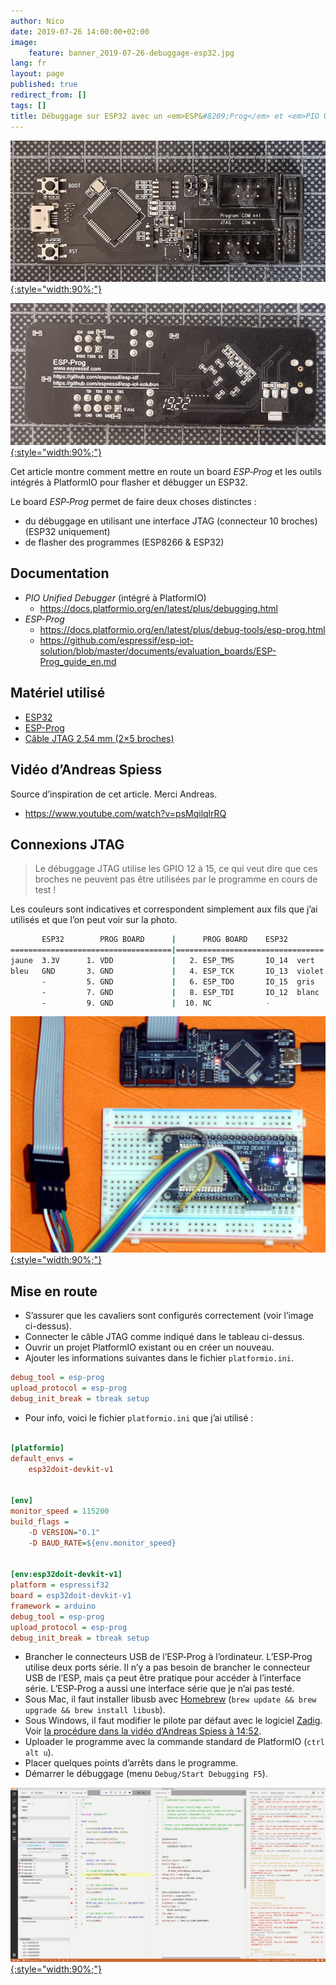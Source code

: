 ```yaml
---
author: Nico
date: 2019-07-26 14:00:00+02:00
image:
    feature: banner_2019-07-26-debuggage-esp32.jpg
lang: fr
layout: page
published: true
redirect_from: []
tags: []
title: Débuggage sur ESP32 avec un <em>ESP&#8209;Prog</em> et <em>PIO Unified Debugger</em>
---
```


[![ESP-Prog — ouilogique.com][img_3]{:style="width:90%;"}][img_3]

[img_3]: ../../files/2019-07-26-debuggage-esp32/images/esp-prog-board-close-up-lowres.jpg

[![ESP-Prog back — ouilogique.com][img_4]{:style="width:90%;"}][img_4]

[img_4]: ../../files/2019-07-26-debuggage-esp32/images/esp-prog-board-close-up-back-lowres.jpg

Cet article montre comment mettre en route un board _ESP&#8209;Prog_ et les outils intégrés à PlatformIO pour flasher et débugger un ESP32.

Le board _ESP&#8209;Prog_ permet de faire deux choses distinctes :

-   du débuggage en utilisant une interface JTAG (connecteur 10 broches) (ESP32 uniquement)
-   de flasher des programmes (ESP8266 & ESP32)

## Documentation

-   _PIO Unified Debugger_ (intégré à PlatformIO)
    -   <https://docs.platformio.org/en/latest/plus/debugging.html>
-   _ESP-Prog_
    -   <https://docs.platformio.org/en/latest/plus/debug-tools/esp-prog.html>
    -   <https://github.com/espressif/esp-iot-solution/blob/master/documents/evaluation_boards/ESP-Prog_guide_en.md>

## Matériel utilisé

-   [ESP32](https://www.banggood.com/Geekcreit-ESP32-WiFi-bluetooth-Development-Board-Ultra-Low-Power-Consumption-Dual-Core-ESP-32-ESP-32S-p-1175488.html)
-   [ESP-Prog](https://fr.aliexpress.com/item/33022365662.html)
-   [Câble JTAG 2.54 mm (2×5 broches)](https://fr.aliexpress.com/item/32981928255.html)

## Vidéo d’Andreas Spiess

Source d’inspiration de cet article. Merci Andreas.

-   <https://www.youtube.com/watch?v=psMqilqlrRQ>

## Connexions JTAG

> Le débuggage JTAG utilise les GPIO 12 à 15, ce qui veut dire que ces broches ne peuvent pas être utilisées par le programme en cours de test !

Les couleurs sont indicatives et correspondent simplement aux fils que j’ai utilisés et que l’on peut voir sur la photo.

```bash
       ESP32        PROG BOARD      |      PROG BOARD    ESP32
====================================|=================================
jaune  3.3V      1. VDD             |   2. ESP_TMS       IO_14  vert
bleu   GND       3. GND             |   4. ESP_TCK       IO_13  violet
       -         5. GND             |   6. ESP_TDO       IO_15  gris
       -         7. GND             |   8. ESP_TDI       IO_12  blanc
       -         9. GND             |  10. NC            -
```

[![Debuggage d’un ESP32 avec un ESP-Prog et PIO Unified Debugger — ouilogique.com][img_1]{:style="width:90%;"}][img_1]

[img_1]: ../../files/2019-07-26-debuggage-esp32/images/esp-prog-board-lowres.jpg

## Mise en route

-   S’assurer que les cavaliers sont configurés correctement (voir l’image ci-dessus).
-   Connecter le câble JTAG comme indiqué dans le tableau ci-dessus.
-   Ouvrir un projet PlatformIO existant ou en créer un nouveau.
-   Ajouter les informations suivantes dans le fichier `platformio.ini`.

```ini
debug_tool = esp-prog
upload_protocol = esp-prog
debug_init_break = tbreak setup
```

-   Pour info, voici le fichier `platformio.ini` que j’ai utilisé :

```ini

[platformio]
default_envs =
    esp32doit-devkit-v1


[env]
monitor_speed = 115200
build_flags =
    -D VERSION="0.1"
    -D BAUD_RATE=${env.monitor_speed}


[env:esp32doit-devkit-v1]
platform = espressif32
board = esp32doit-devkit-v1
framework = arduino
debug_tool = esp-prog
upload_protocol = esp-prog
debug_init_break = tbreak setup
```

-   Brancher le connecteurs USB de l’ESP&#8209;Prog à l’ordinateur. L’ESP&#8209;Prog utilise deux ports série. Il n’y a pas besoin de brancher le connecteur USB de l’ESP, mais ça peut être pratique pour accéder à l’interface série. L’ESP&#8209;Prog a aussi une interface série que je n’ai pas testé.
-   Sous Mac, il faut installer libusb avec [Homebrew][homebrew] (`brew update && brew upgrade && brew install libusb`).
-   Sous Windows, il faut modifier le pilote par défaut avec le logiciel [Zadig][zadig]. Voir [la procédure dans la vidéo d’Andreas Spiess à 14:52][zadig andreas].
-   Uploader le programme avec la commande standard de PlatformIO (`ctrl alt u`).
-   Placer quelques points d’arrêts dans le programme.
-   Démarrer le débuggage (menu `Debug/Start Debugging F5`).

[zadig andreas]: https://youtu.be/psMqilqlrRQ?t=892
[zadig]: https://zadig.akeo.ie
[homebrew]: https://brew.sh/

[![Debuggage d’un ESP32 avec un ESP-Prog et PIO Unified Debugger — ouilogique.com][img_2]{:style="width:90%;"}][img_2]

[img_2]: ../../files/2019-07-26-debuggage-esp32/images/pio-unified-debugger-001.jpg

<!--

# ESP-Prog Board


OpenOCD

ESP-Prog





## Mise en route pour macOS

- Télécharger le pilote VCP (Virtual COM Port) (FTDIUSBSerialDriver_v2_4_2.dmg) <https://www.ftdichip.com/Drivers/VCP.htm>
- Télécharger le pilote D2XX (direct access) (D2XX1.4.4.dmg) <https://www.ftdichip.com/Drivers/D2XX.htm>
- Lors de l’installation, le pilote VCP demande des autorisations dans `Préférences système/Sécurité et confidentialité/Confidentialité`.
-

cd /usr/local/lib
cp /Volumes/release/D2XX/libftd2xx.1.4.4.dylib .
sudo ln -sf libftd2xx.1.4.4.dylib libftd2xx.dylib

cd /Volumes/release/D2XX/Samples/



cd /System/Library/Extensions
ls AppleUSBFTDI.kext/
drwxr-xr-x  6 root  wheel   192B 22 mai 15:31 Contents/

sudo mv AppleUSBFTDI.kext/ AppleUSBFTDI.disabled/

sudo kextunload –b com.apple.driver.AppleUSBFTDI

ls /dev | grep usb

cu.usbserial-141300
cu.usbserial-141301
tty.usbserial-141300
tty.usbserial-141301




violet
bleu
blanc
vert




## Ressources

  - Documentation officielle
    - <https://github.com/espressif/esp-iot-solution/blob/master/documents/evaluation_boards/ESP-Prog_guide_en.md>
  - Installation du driver pour macOS
    - <https://www.ftdichip.com/Support/Documents/AppNotes/AN_134_FTDI_Drivers_Installation_Guide_for_MAC_OSX.pdf>




https://docs.platformio.org/en/latest/plus/debug-tools/esp-prog.html


## libusb

    brew install libusb
    brew link libusb
    brew link --overwrite libusb


## Set up OpenOCD

Download latest release archive with macos in its name, for example openocd-esp32-macos-0.10.0-esp32-20180418.tar.gz.

https://github.com/espressif/openocd-esp32/releases

    mkdir ~/esp
    cd ~/esp
    tar -xzf ~/Downloads/openocd-esp32-macos-0.10.0-esp32-20190708.tar.gz


    cd ~/esp/openocd-esp32
    bin/openocd -s share/openocd/scripts -f interface/ftdi/esp32_devkitj_v1.cfg -f board/esp-wroom-32.cfg



Failed to launch GDB: .pioinit:11: Error in sourced command file:
Undefined command: "tbreak_setup".  Try "help". (from interpreter-exec console "source .pioinit")



sudo kextunload /Library/Extensions/FTDIUSBSerialDriver.kext


-->
